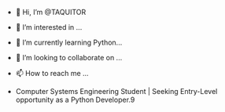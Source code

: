 - 👋 Hi, I’m @TAQUITOR
- 👀 I’m interested in ...
- 🌱 I’m currently learning Python...
- 💞️ I’m looking to collaborate on ...
- 📫 How to reach me ...

- Computer Systems Engineering Student | Seeking Entry-Level opportunity as a Python Developer.9

